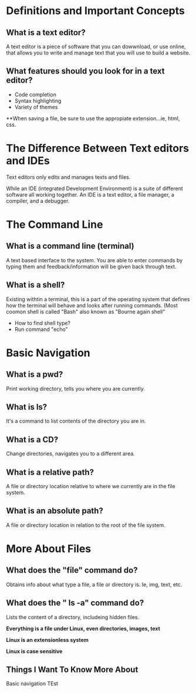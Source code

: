 # Definitions and Important Concepts 

## What is a text editor?

A text editor is a piece of software that you can dowwnload, or use online, that allows you to write and manage text that you will use to build a website. 

## What features should you look for in a text editor?

* Code completion
* Syntax highlighting
* Variety of themes 

**When saving a file, be sure to use the appropiate extension...ie, html, css.
  
  
  # The Difference Between Text editors and IDEs
  
  Text editors only edits and manages texts and files. 
  
  While an IDE (integrated Development Environment) is a suite of different software all working together. An IDE is a text editor, a file manager, a compiler, and a debugger.
  
  # The Command Line
  
  ## What is a command line (terminal) 
  
  A text based interface to the system. You are able to enter commands by typing them and feedback/information will be given back through text. 
  
  ## What is a shell? 
  
  Existing withtin a terminal, this is a part of the operating system that defines how the terminal will behave and looks after running commands. (Most coomon shell is called "Bash" also known as "Bourne again shell" 
  
  * How to find shell type?
  * Run command "echo"

# Basic Navigation

## What is a pwd? 

Print working directory, tells you where you are currently. 

## What is ls?

It's a command to list contents of the directory you are in. 

## What is a CD?

Change directories, navigates you to a different area. 

## What is a relative path? 

A file or directory location relative to where we currently are in the file system. 

## What is an absolute path?

A file or directory location in relation to the root of the file system. 

# More About Files

## What does the "file" command do?

Obtains info about what type a file, a file or directory is. Ie, img, text, etc.

## What does the " ls -a" command do?

Lists the content of a directory, includeing hidden files.

**Everything is a file under Linux, even directories, images, text**

**Linux is an extensionless system** 

**Linux is case sensitive**

## Things I Want To Know More About

Basic navigation 
TEst
